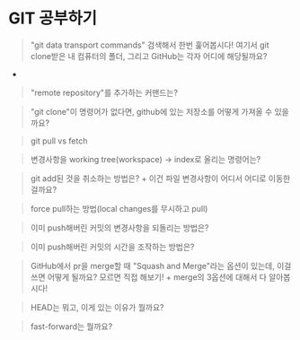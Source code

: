 # GIT 공부하기



> "git data transport commands" 검색해서 한번 훑어봅시다! 여기서 git clone받은 내 컴퓨터의 폴더, 그리고 GitHub는 각자 어디에 해당될까요?

* 

>  "remote repository"를 추가하는 커맨드는?

>  "git clone"이 명령어가 없다면, github에 있는 저장소를 어떻게 가져올 수 있을까요?

> git pull vs fetch

> 변경사항을 working tree(workspace) -> index로 올리는 명령어는?

> git add된 것을 취소하는 방법은? + 이건 파일 변경사항이 어디서 어디로 이동한 걸까요?

> force pull하는 방법(local changes를 무시하고 pull)

> 이미 push해버린 커밋의 변경사항을 되돌리는 방법은?

> 이미 push해버린 커밋의 시간을 조작하는 방법은?

> GitHub에서 pr을 merge할 때 "Squash and Merge"라는 옵션이 있는데, 이걸 쓰면 어떻게 될까요? 모르면 직접 해보기! + merge의 3옵션에 대해서 다 알아봅시다!

> HEAD는 뭐고, 이게 있는 이유가 뭘까요?

> fast-forward는 뭘까요?

